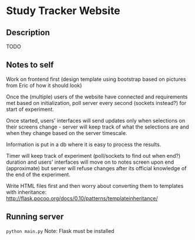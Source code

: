 Study Tracker Website
======================

Description
-----------------
TODO


Notes to self
-----------------
Work on frontend first (design template using bootstrap based on pictures from Eric of how it should look)

Once the (multiple) users of the website have connected and requirements met based on initialization, poll server every second (sockets instead?) for start of experiment.

Once started, users' interfaces will send updates only when selections on their screens change - server will keep track of what the selections are and when they change based on the server timescale. 

Information is put in a db where it is easy to process the results.

Timer will keep track of experiment (poll/sockets to find out when end?) duration and users' interfaces will move on to notes screen upon end (approximate) but server will refuse changes after its official knowledge of the end of the experiment.

Write HTML files first and then worry about converting them to templates with inheritance: http://flask.pocoo.org/docs/0.10/patterns/templateinheritance/

Running server
----------------
```python main.py```
Note: Flask must be installed